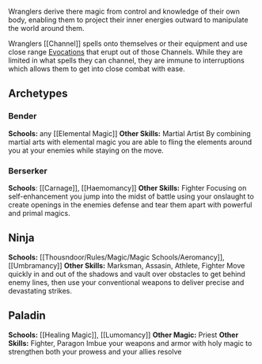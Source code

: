 Wranglers derive there magic from control and knowledge of their own body, enabling them to project their inner energies outward to manipulate the world around them.

Wranglers [[Channel]] spells onto themselves or their equipment and use close range [Evocations](Evoke) that erupt out of those Channels. While they are limited in what spells they can channel, they are immune to interruptions which allows them to get into close combat with ease.
## Archetypes
### Bender
**Schools:** any [[Elemental Magic]]
**Other Skills:** Martial Artist
By combining martial arts with elemental magic you are able to fling the elements around you at your enemies while staying on the move.
### Berserker
**Schools**: [[Carnage]], [[Haemomancy]]
**Other Skills:** Fighter
Focusing on self-enhancement you jump into the midst of battle using your onslaught to create openings in the enemies defense and tear them apart with powerful and primal magics.
## Ninja
**Schools:** [[Thousndoor/Rules/Magic/Magic Schools/Aeromancy]], [[Umbramancy]]
**Other Skills:** Marksman, Assasin, Athlete, Fighter
Move quickly in and out of the shadows and vault over obstacles to get behind enemy lines, then use your conventional weapons to deliver precise and devastating strikes.
## Paladin
**Schools:** [[Healing Magic]], [[Lumomancy]]
**Other Magic:** Priest
**Other Skills:** Fighter, Paragon
Imbue your weapons and armor with holy magic to strengthen both your prowess and your allies resolve